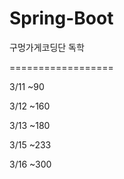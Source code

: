 # Spring-Boot
구멍가게코딩단 독학

==================

3/11  ~90

3/12  ~160

3/13  ~180

3/15  ~233

3/16  ~300
